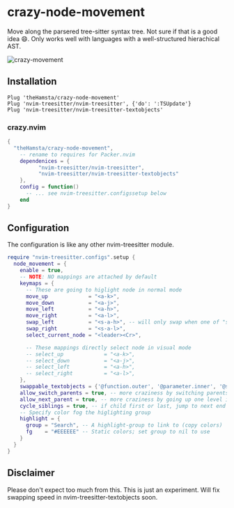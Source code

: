 

# crazy-node-movement

Move along the parsered tree-sitter syntax tree. Not sure if that is a good idea 😄.
Only works well with languages with a well-structured hierachical AST.

![crazy-movement](https://user-images.githubusercontent.com/7189118/113417624-14fe1100-93c4-11eb-86bf-9d7db62f329b.gif)

## Installation

```vim
Plug 'theHamsta/crazy-node-movement'
Plug 'nvim-treesitter/nvim-treesitter', {'do': ':TSUpdate'}
Plug 'nvim-treesitter/nvim-treesitter-textobjects'
```
### crazy.nvim

```lua
{
  "theHamsta/crazy-node-movement",
    -- rename to requires for Packer.nvim
    dependenices = {
          "nvim-treesitter/nvim-treesitter",
          "nvim-treesitter/nvim-treesitter-textobjects"
    },
    config = function()
      -- ... see nvim-treesitter.configssetup below
    end
}
```

## Configuration
The configuration is like any other nvim-treesitter module.

```lua
require "nvim-treesitter.configs".setup {
  node_movement = {
    enable = true,
    -- NOTE: NO mappings are attached by default
    keymaps = {
      -- These are going to higlight node in normal mode
      move_up             = "<a-k>",
      move_down           = "<a-j>",
      move_left           = "<a-h>",
      move_right          = "<a-l>",
      swap_left           = "<s-a-h>", -- will only swap when one of "swappable_textobjects" is selected
      swap_right          = "<s-a-l>",
      select_current_node = "<leader><Cr>",

      -- These mappings directly select node in visual mode
      -- select_up             = "<a-k>",
      -- select_down           = "<a-j>",
      -- select_left           = "<a-h>",
      -- select_right          = "<a-l>",
    },
    swappable_textobjects = {'@function.outer', '@parameter.inner', '@statement.outer'},
    allow_switch_parents = true, -- more craziness by switching parents while staying on the same level, false prevents you from accidentally jumping out of a function
    allow_next_parent = true, -- more craziness by going up one level if next node does not have children
    cycle_siblings = true, -- if child first or last, jump to next end 
    -- Specify color fog the higlighting group 
    highlight = {
      group = "Search", -- A highlight-group to link to (copy colors)
      fg    = "#EEEEEE" -- Static colors; set group to nil to use
    }
  }
}
```

## Disclaimer

Please don't expect too much from this. This is just an experiment. Will fix swapping speed in nvim-treesitter-textobjects soon.


